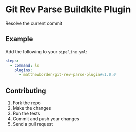 # Git Rev Parse Buildkite Plugin

Resolve the current commit

## Example

Add the following to your `pipeline.yml`:

```yml
steps:
  - command: ls
    plugins:
      - matthewborden/git-rev-parse-plugin#v1.0.0
```

## Contributing

1. Fork the repo
2. Make the changes
3. Run the tests
4. Commit and push your changes
5. Send a pull request